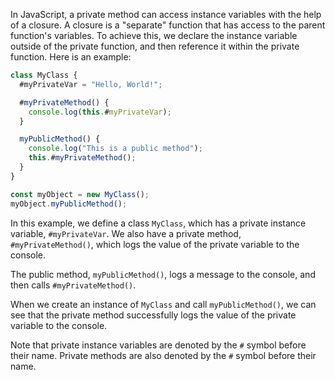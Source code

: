 In JavaScript, a private method can access instance variables with the help of a closure. A closure is a "separate" function that has access to the parent function's variables. To achieve this, we declare the instance variable outside of the private function, and then reference it within the private function. Here is an example:

```javascript
class MyClass {
  #myPrivateVar = "Hello, World!";

  #myPrivateMethod() {
    console.log(this.#myPrivateVar);
  }

  myPublicMethod() {
    console.log("This is a public method");
    this.#myPrivateMethod();
  }
}

const myObject = new MyClass();
myObject.myPublicMethod();
```

In this example, we define a class `MyClass`, which has a private instance variable, `#myPrivateVar`. We also have a private method, `#myPrivateMethod()`, which logs the value of the private variable to the console.

The public method, `myPublicMethod()`, logs a message to the console, and then calls `#myPrivateMethod()`.

When we create an instance of `MyClass` and call `myPublicMethod()`, we can see that the private method successfully logs the value of the private variable to the console. 

Note that private instance variables are denoted by the `#` symbol before their name. Private methods are also denoted by the `#` symbol before their name.
